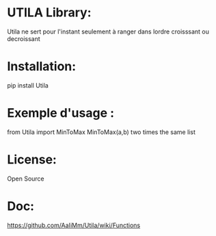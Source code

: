 UTILA Library:
==============
Utila ne sert pour l'instant seulement à ranger dans lordre croisssant ou decroissant

Installation:
=============
pip install Utila

Exemple d'usage :
=================
from Utila import MinToMax
MinToMax(a,b) two times the same list


License:
========
Open Source

Doc:
====
https://github.com/AaIiMm/Utila/wiki/Functions

